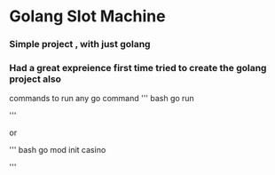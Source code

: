 # Golang Slot Machine ##
### Simple project , with just golang ###

### Had a great expreience first time tried to create the golang project also ##


commands to run any go command 
''' bash
go run <each file name >

'''

or 

''' bash
go mod init casino <or any other name>

'''